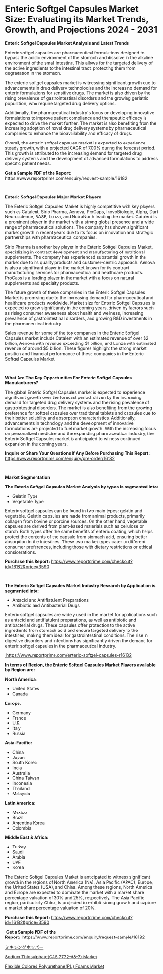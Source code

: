 <p><h1>Enteric Softgel Capsules Market Size: Evaluating its Market Trends, Growth, and Projections 2024 - 2031</h1></p><p><strong>Enteric Softgel Capsules Market Analysis and Latest Trends</strong></p>
<p><p>Enteric softgel capsules are pharmaceutical formulations designed to bypass the acidic environment of the stomach and dissolve in the alkaline environment of the small intestine. This allows for the targeted delivery of the active ingredients to the intestinal tract, protecting them from degradation in the stomach.</p><p>The enteric softgel capsules market is witnessing significant growth due to advancements in drug delivery technologies and the increasing demand for enteric formulations for sensitive drugs. The market is also driven by the rising prevalence of gastrointestinal disorders and the growing geriatric population, who require targeted drug delivery options.</p><p>Additionally, the pharmaceutical industry's focus on developing innovative formulations to improve patient compliance and therapeutic efficacy is expected to drive the market further. The market is also benefiting from the increasing adoption of novel drug delivery systems by pharmaceutical companies to enhance the bioavailability and efficacy of drugs.</p><p>Overall, the enteric softgel capsules market is expected to experience steady growth, with a projected CAGR of 7.00% during the forecast period. This growth is attributed to the increasing demand for targeted drug delivery systems and the development of advanced formulations to address specific patient needs.</p></p>
<p><strong>Get a Sample PDF of the Report:&nbsp;</strong> <a href="https://www.reportprime.com/enquiry/request-sample/16182">https://www.reportprime.com/enquiry/request-sample/16182</a></p>
<p>&nbsp;</p>
<p><strong>Enteric Softgel Capsules Major Market Players</strong></p>
<p><p>The Enteric Softgel Capsules Market is highly competitive with key players such as Catalent, Sirio Pharma, Aenova, ProCaps, InovoBiologic, Alpha, Dart Neuroscience, BASF, Lonza, and NutraNorth leading the market. Catalent is a prominent player in the market with a strong global presence and a wide range of pharmaceutical solutions. The company has shown significant market growth in recent years due to its focus on innovation and strategic partnerships with pharmaceutical companies.</p><p>Sirio Pharma is another key player in the Enteric Softgel Capsules Market, specializing in contract development and manufacturing of nutritional supplements. The company has experienced substantial growth in the market due to its quality products and customer-centric approach. Aenova is also a significant player in the market known for its contract manufacturing services for pharmaceutical and healthcare products. ProCaps is a leading player in the market with a focus on natural supplements and specialty products.</p><p>The future growth of these companies in the Enteric Softgel Capsules Market is promising due to the increasing demand for pharmaceutical and healthcare products worldwide. Market size for Enteric Softgel Capsules is expected to grow significantly in the coming years, driven by factors such as rising consumer awareness about health and wellness, increasing prevalence of gastrointestinal disorders, and growing R&D investments in the pharmaceutical industry.</p><p>Sales revenue for some of the top companies in the Enteric Softgel Capsules market include Catalent with an estimated revenue of over $2 billion, Aenova with revenue exceeding $1 billion, and Lonza with estimated revenue of around $5 billion. These figures highlight the strong market position and financial performance of these companies in the Enteric Softgel Capsules Market.</p></p>
<p>&nbsp;</p>
<p><strong>What Are The Key Opportunities For Enteric Softgel Capsules Manufacturers?</strong></p>
<p><p>The global Enteric Softgel Capsules market is expected to experience significant growth over the forecast period, driven by the increasing demand for targeted drug delivery systems and the rising prevalence of gastrointestinal disorders. The market is also benefiting from the growing preference for softgel capsules over traditional tablets and capsules due to their better solubility and absorption characteristics. Additionally, advancements in technology and the development of innovative formulations are projected to fuel market growth. With the increasing focus on personalized medicine and the expanding pharmaceutical industry, the Enteric Softgel Capsules market is anticipated to witness continued expansion in the coming years.</p></p>
<p><strong>Inquire or Share Your Questions If Any Before Purchasing This Report:</strong> <a href="https://www.reportprime.com/enquiry/pre-order/16182">https://www.reportprime.com/enquiry/pre-order/16182</a></p>
<p>&nbsp;</p>
<p><strong>Market Segmentation</strong></p>
<p><strong>The Enteric Softgel Capsules Market Analysis by types is segmented into:</strong></p>
<p><ul><li>Gelatin Type</li><li>Vegetable Type</li></ul></p>
<p><p>Enteric softgel capsules can be found in two main types: gelatin and vegetable. Gelatin capsules are made from animal products, primarily collagen from bovine or porcine sources. On the other hand, vegetable capsules are derived from plant-based materials such as cellulose or starch. Both types offer the same benefits of enteric coating, which helps protect the contents of the capsule from stomach acid, ensuring better absorption in the intestines. These two market types cater to different consumer preferences, including those with dietary restrictions or ethical considerations.</p></p>
<p><strong>Purchase this Report:&nbsp;</strong><a href="https://www.reportprime.com/checkout?id=16182&price=3590">https://www.reportprime.com/checkout?id=16182&price=3590</a></p>
<p>&nbsp;</p>
<p><strong>The Enteric Softgel Capsules Market Industry Research by Application is segmented into:</strong></p>
<p><ul><li>Antacid and Antiflatulent Preparations</li><li>Antibiotic and Antibacterial Drugs</li></ul></p>
<p><p>Enteric softgel capsules are widely used in the market for applications such as antacid and antiflatulent preparations, as well as antibiotic and antibacterial drugs. These capsules offer protection to the active ingredients from stomach acid and ensure targeted delivery to the intestines, making them ideal for gastrointestinal conditions. The rise in digestive disorders and infections has significantly driven the demand for enteric softgel capsules in the pharmaceutical industry.</p></p>
<p><a href="https://www.reportprime.com/enteric-softgel-capsules-r16182">&nbsp;https://www.reportprime.com/enteric-softgel-capsules-r16182</a></p>
<p><strong>In terms of Region, the Enteric Softgel Capsules Market Players available by Region are:</strong></p>
<p>
    <p> <strong> North America: </strong>
        <ul>
            <li>United States</li>
            <li>Canada</li>
        </ul>
        </p> 
    <p> <strong> Europe: </strong>
        <ul>
            <li>Germany</li>
            <li>France</li>
            <li>U.K.</li>
            <li>Italy</li>
            <li>Russia</li>
        </ul>
        </p> 
    <p> <strong> Asia-Pacific: </strong>
        <ul>
            <li>China</li>
            <li>Japan</li>
            <li>South Korea</li>
            <li>India</li>
            <li>Australia</li>
            <li>China Taiwan</li>
            <li>Indonesia</li>
            <li>Thailand</li>
            <li>Malaysia</li>
        </ul>
        </p> 
    <p> <strong> Latin America: </strong>
        <ul>
            <li>Mexico</li>
            <li>Brazil</li>
            <li>Argentina Korea</li>
            <li>Colombia</li>
        </ul>
        </p> 
    <p> <strong> Middle East & Africa: </strong>
        <ul>
            <li>Turkey</li>
            <li>Saudi</li>
            <li>Arabia</li>
            <li>UAE</li>
            <li>Korea</li>
        </ul>
    </p>
    </p>
<p><p>The Enteric Softgel Capsules Market is anticipated to witness significant growth in the regions of North America (NA), Asia Pacific (APAC), Europe, the United States (USA), and China. Among these regions, North America and Europe are expected to dominate the market with a market share percentage valuation of 30% and 25%, respectively. The Asia Pacific region, particularly China, is projected to exhibit strong growth and capture a market share percentage valuation of 20%.</p></p>
<p><strong>Purchase this Report: </strong><a href="https://www.reportprime.com/checkout?id=16182&price=3590">https://www.reportprime.com/checkout?id=16182&price=3590</a></p>
<p>&nbsp;<strong>Get a Sample PDF of the Report:&nbsp;&nbsp;</strong><a href="https://www.reportprime.com/enquiry/request-sample/16182">https://www.reportprime.com/enquiry/request-sample/16182</a></p>
<p><strong></strong></p>
<p><p><a href="https://github.com/zjkmgcs938405/Market-Research-Report-List-1/blob/main/590361525926.md">ミキシングホッパー</a></p><p><a href="https://www.linkedin.com/pulse/sodium-thiosulphatecas-7772-98-7-market-size-focuses-dynamics-bw2rc?trackingId=Gi0JycdwqodvErLPGNR99w%3D%3D">Sodium Thiosulphate(CAS 7772-98-7) Market</a></p><p><a href="https://www.linkedin.com/pulse/flexible-colored-polyurethanepu-foams-market-comprehensive-r83ac?trackingId=khCM4R1I%2FGBlpxdJmuRNDg%3D%3D">Flexible Colored Polyurethane(PU) Foams Market</a></p></p>